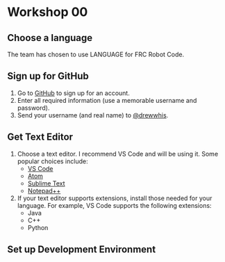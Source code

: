 # Workshop 00
## Choose a language
The team has chosen to use LANGUAGE for FRC Robot Code.

## Sign up for GitHub
1. Go to [GitHub](https://www.github.com/join) to sign up for an account.
2. Enter all required information (use a memorable username and password).
3. Send your username (and real name) to [@drewwhis](https://github.com/drewwhis).

## Get Text Editor
1. Choose a text editor.  I recommend VS Code and will be using it. 
Some popular choices include:
    * [VS Code](https://code.visualstudio.com/download)
    * [Atom](https://atom.io/)
    * [Sublime Text](https://www.sublimetext.com/3)
    * [Notepad++](https://notepad-plus-plus.org/download/v7.5.6.html)
2. If your text editor supports extensions, install those needed for your language.
For example, VS Code supports the following extensions:
    * Java
    * C++
    * Python

## Set up Development Environment
